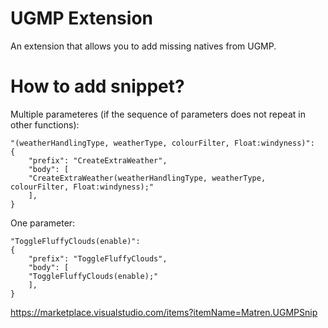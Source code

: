 # UGMP Extension

An extension that allows you to add missing natives from UGMP.

# How to add snippet?

Multiple parameteres (if the sequence of parameters does not repeat in other functions):
```
"(weatherHandlingType, weatherType, colourFilter, Float:windyness)": 
{
	"prefix": "CreateExtraWeather",
	"body": [
	"CreateExtraWeather(weatherHandlingType, weatherType, colourFilter, Float:windyness);"
	],
}
```

One parameter:
```
"ToggleFluffyClouds(enable)": 
{
	"prefix": "ToggleFluffyClouds",
	"body": [
	"ToggleFluffyClouds(enable);"
	],
}
```

https://marketplace.visualstudio.com/items?itemName=Matren.UGMPSnip
